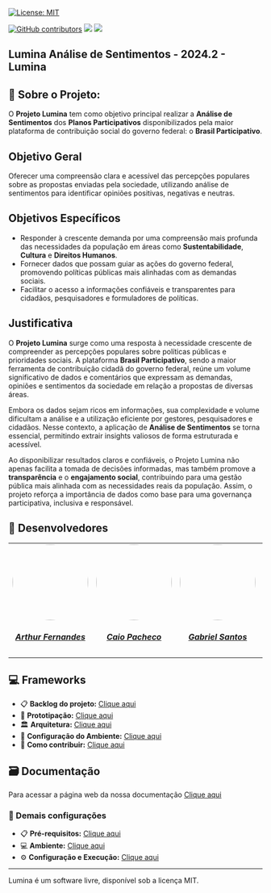 [![License: MIT](https://img.shields.io/badge/License-MIT-yellow.svg)](./LICENSE)

[![GitHub contributors](https://img.shields.io/github/contributors/unb-mds/2024-2-Lumina)](https://img.shields.io/github/contributors/unb-mds/2024-2-Lumina)
![]((https://img.shields.io/github/issues/unb-mds/2024-2-Lumina))
![](https://img.shields.io/github/issues-closed/unb-mds/2024-2-Lumina.svg)


## Lumina Análise de Sentimentos - 2024.2 - Lumina

## 🔎 Sobre o Projeto: 

O **Projeto Lumina** tem como objetivo principal realizar a **Análise de Sentimentos** dos **Planos Participativos** disponibilizados pela maior plataforma de contribuição social do governo federal: o **Brasil Participativo**. 

## Objetivo Geral
Oferecer uma compreensão clara e acessível das percepções populares sobre as propostas enviadas pela sociedade, utilizando análise de sentimentos para identificar opiniões positivas, negativas e neutras.

## Objetivos Específicos
- Responder à crescente demanda por uma compreensão mais profunda das necessidades da população em áreas como **Sustentabilidade**, **Cultura** e **Direitos Humanos**.
- Fornecer dados que possam guiar as ações do governo federal, promovendo políticas públicas mais alinhadas com as demandas sociais.
- Facilitar o acesso a informações confiáveis e transparentes para cidadãos, pesquisadores e formuladores de políticas.

## Justificativa

O **Projeto Lumina** surge como uma resposta à necessidade crescente de compreender as percepções populares sobre políticas públicas e prioridades sociais. A plataforma **Brasil Participativo**, sendo a maior ferramenta de contribuição cidadã do governo federal, reúne um volume significativo de dados e comentários que expressam as demandas, opiniões e sentimentos da sociedade em relação a propostas de diversas áreas.

Embora os dados sejam ricos em informações, sua complexidade e volume dificultam a análise e a utilização eficiente por gestores, pesquisadores e cidadãos. Nesse contexto, a aplicação de **Análise de Sentimentos** se torna essencial, permitindo extrair insights valiosos de forma estruturada e acessível. 

Ao disponibilizar resultados claros e confiáveis, o Projeto Lumina não apenas facilita a tomada de decisões informadas, mas também promove a **transparência** e o **engajamento social**, contribuindo para uma gestão pública mais alinhada com as necessidades reais da população. Assim, o projeto reforça a importância de dados como base para uma governança participativa, inclusiva e responsável.


## 👥 Desenvolvedores
<center>
<table style="margin-left: auto; margin-right: auto;">
    <tr>
        <td align="center">
            <a href="https://github.com/arthurfernandesj">
                <img style="border-radius: 50%;" src="https://avatars.githubusercontent.com/u/90862900?v=4" width="150px;"/>
                <h5 class="text-center">Arthur Fernandes</h5>
            </a>
        </td>
        <td align="center">
            <a href="https://github.com/CaioPacheco">
                <img style="border-radius: 50%;" src="https://avatars.githubusercontent.com/u/90219652?v=4" width="150px;"/>
                <h5 class="text-center">Caio Pacheco</h5>
            </a>
        </td>
        <td align="center">
            <a href="https://github.com/GabrielSPinto">
                <img style="border-radius: 50%;" src="https://avatars.githubusercontent.com/u/144184007?v=4" width="150px;"/>
                <h5 class="text-center">Gabriel Santos</h5>
            </a>
        </td>
        </td>
        <td align="center">
            <a href="https://github.com/felixlaryssa">
                <img style="border-radius: 50%;" src="https://avatars.githubusercontent.com/u/143897458?v=4" width="150px;"/>
                <h5 class="text-center">Laryssa Felix</h5>
            </a>
        </td>
        <td align="center">
            <a href="https://github.com/luizh-gsoares">
                <img style="border-radius: 50%;" src="https://avatars.githubusercontent.com/u/99836497?v=4" width="150px;"/>
                <h5 class="text-center">Luiz Henrique</h5>
            </a>
        </td>
          <td align="center">
            <a href="https://github.com/LeticiaMonteiroo">
                <img style="border-radius: 50%;" src="https://avatars.githubusercontent.com/u/152661076?v=4" width="150px;"/>
                <h5 class="text-center">Letícia Monteiro</h5>
            </a>
        </td>
</table>
</center>

## 💻 Frameworks
- 📋 **Backlog do projeto:** [Clique aqui](https://unb-mds.github.io/2024-2-Lumina/documentation/productbacklog/)
- 🎨 **Prototipação:**  [Clique aqui](https://unb-mds.github.io/2024-2-Lumina/prototipo/prototipo/)
- 🏛️ **Arquitetura:** [Clique aqui](https://unb-mds.github.io/2024-2-Lumina/architecture/architecture/)
- 🌳 **Configuração do Ambiente:** [Clique aqui](https://unb-mds.github.io/2024-2-Lumina/configuracao/configuracao/)
- 🙋 **Como contribuir:** [Clique aqui](https://unb-mds.github.io/2024-2-Lumina/politicas/contribuicao/)

## 🗃️ Documentação
Para acessar a página web da nossa documentação [Clique aqui](https://unb-mds.github.io/2024-2-Lumina/)

### 📲 Demais configurações
- 📋 **Pré-requisitos:** [Clique aqui](https://unb-mds.github.io/2024-2-Lumina/configuracao/configuracao/#pre-requisitos)
- 💻 **Ambiente:** [Clique aqui](https://unb-mds.github.io/2024-2-Lumina/configuracao/configuracao/#ambiente-local)
- ⚙️ **Configuração e Execução:** [Clique aqui](https://unb-mds.github.io/2024-2-Lumina/configuracao/configuracao/#configuracao-e-execucao)

---
Lumina é um software livre, disponível sob a licença MIT.
